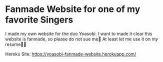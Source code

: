 # Fanmade Website for one of my favorite Singers

I made my own website for the duo Yoasobi.
I want to made it clear this website is fanmade, so please do not sue me🙏
At least let me use it on my resume🙏🙏

Heroku Site: https://yoasobi-fanmade-website.herokuapp.com/




